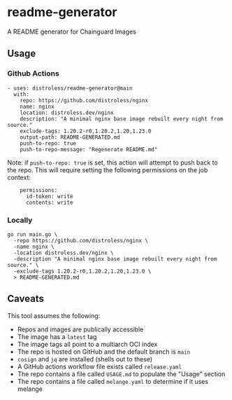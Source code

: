 # readme-generator

A README generator for Chainguard Images

## Usage

### Github Actions

```
- uses: distroless/readme-generator@main
  with:
    repo: https://github.com/distroless/nginx
    name: nginx
    location: distroless.dev/nginx
    description: "A minimal nginx base image rebuilt every night from source."
    exclude-tags: 1.20.2-r0,1.20.2,1.20,1.23.0
    output-path: README-GENERATED.md
    push-to-repo: true
    push-to-repo-message: "Regenerate README.md"
```

Note: if `push-to-repo: true` is set, this action will attempt to push back to the repo.
This will require setting the following permissions on the job context:

```
    permissions:
      id-token: write
      contents: write
```

### Locally

```
go run main.go \
  -repo https://github.com/distroless/nginx \
  -name nginx \
  -location distroless.dev/nginx \
  -description "A minimal nginx base image rebuilt every night from source." \
  -exclude-tags 1.20.2-r0,1.20.2,1.20,1.23.0 \
  > README-GENERATED.md
```

## Caveats

This tool assumes the following:

- Repos and images are publically accessible
- The image has a `latest` tag
- The image tags all point to a multiarch OCI index
- The repo is hosted on GitHub and the default branch is `main`
- `cosign` and `jq` are installed (shells out to these)
- A GitHub actions workflow file exists called `release.yaml`
- The repo contains a file called `USAGE.md` to populate the "Usage" section
- The repo contains a file called `melange.yaml` to determine if it uses melange
